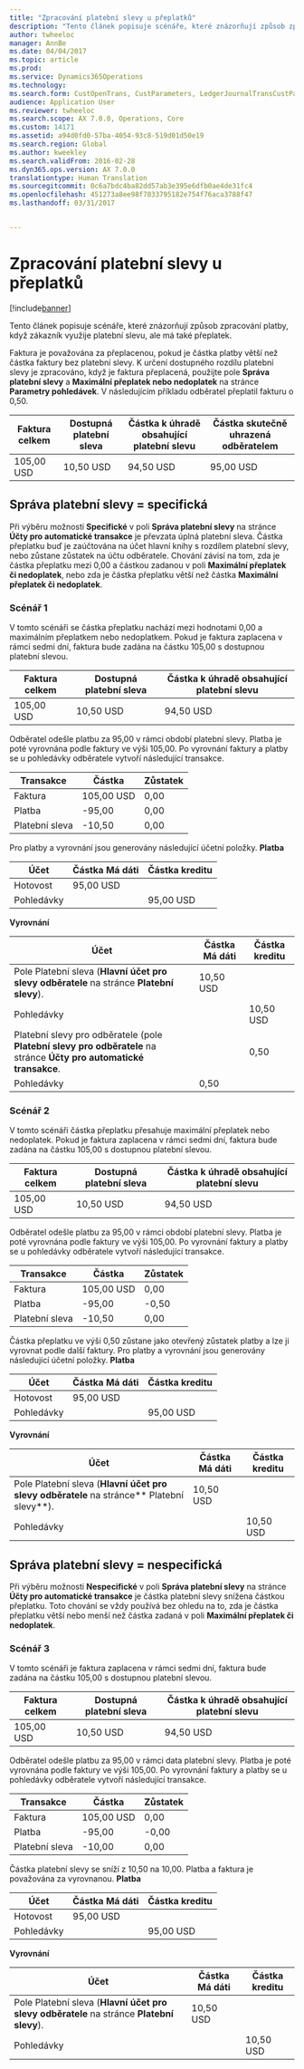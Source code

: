 ```yaml
---
title: "Zpracování platební slevy u přeplatků"
description: "Tento článek popisuje scénáře, které znázorňují způsob zpracování platby, když zákazník využije platební slevu, ale má také přeplatek."
author: twheeloc
manager: AnnBe
ms.date: 04/04/2017
ms.topic: article
ms.prod: 
ms.service: Dynamics365Operations
ms.technology: 
ms.search.form: CustOpenTrans, CustParameters, LedgerJournalTransCustPaym, LedgerJournalTransVendPaym, VendOpenTrans, VendParameters
audience: Application User
ms.reviewer: twheeloc
ms.search.scope: AX 7.0.0, Operations, Core
ms.custom: 14171
ms.assetid: a94d0fd0-57ba-4054-93c8-519d01d50e19
ms.search.region: Global
ms.author: kweekley
ms.search.validFrom: 2016-02-28
ms.dyn365.ops.version: AX 7.0.0
translationtype: Human Translation
ms.sourcegitcommit: 0c6a7bdc4ba82dd57ab3e395e6dfb0ae4de31fc4
ms.openlocfilehash: 451273a8ee98f7033795182e754f76aca3788f47
ms.lasthandoff: 03/31/2017


---
```


# <a name="handling-cash-discounts-for-overpayments"></a>Zpracování platební slevy u přeplatků

[!include[banner](../includes/banner.md)]


Tento článek popisuje scénáře, které znázorňují způsob zpracování platby, když zákazník využije platební slevu, ale má také přeplatek. 

Faktura je považována za přeplacenou, pokud je částka platby větší než částka faktury bez platební slevy. K určení dostupného rozdílu platební slevy je zpracováno, když je faktura přeplacená, použijte pole **Správa platební slevy** a **Maximální přeplatek nebo nedoplatek** na stránce **Parametry pohledávek**. V následujícím příkladu odběratel přeplatil fakturu o 0,50.

| Faktura celkem | Dostupná platební sleva | Částka k úhradě obsahující platební slevu | Částka skutečně uhrazená odběratelem |
|---------------|-------------------------|-----------------------------------------------------|-----------------------------------|
| 105,00 USD        | 10,50 USD                   | 94,50 USD                                               | 95,00 USD                             |

## <a name="cash-discount-administration--specific"></a>Správa platební slevy = specifická
Při výběru možnosti **Specifické** v poli **Správa platební slevy** na stránce **Účty pro automatické transakce** je převzata úplná platební sleva. Částka přeplatku buď je zaúčtována na účet hlavní knihy s rozdílem platební slevy, nebo zůstane zůstatek na účtu odběratele. Chování závisí na tom, zda je částka přeplatku mezi 0,00 a částkou zadanou v poli **Maximální přeplatek či nedoplatek**, nebo zda je částka přeplatku větší než částka **Maximální přeplatek či nedoplatek**.

### <a name="scenario-1"></a>Scénář 1

V tomto scénáři se částka přeplatku nachází mezi hodnotami 0,00 a maximálním přeplatkem nebo nedoplatkem. Pokud je faktura zaplacena v rámci sedmi dní, faktura bude zadána na částku 105,00 s dostupnou platební slevou.

| Faktura celkem | Dostupná platební sleva | Částka k úhradě obsahující platební slevu |
|---------------|-------------------------|-----------------------------------------------------|
| 105,00 USD        | 10,50 USD                   | 94,50 USD                                               |

Odběratel odešle platbu za 95,00 v rámci období platební slevy. Platba je poté vyrovnána podle faktury ve výši 105,00. Po vyrovnání faktury a platby se u pohledávky odběratele vytvoří následující transakce.

| Transakce   | Částka | Zůstatek |
|---------------|--------|---------|
| Faktura       | 105,00 USD | 0,00    |
| Platba       | -95,00 | 0,00    |
| Platební sleva | -10,50 | 0,00    |

Pro platby a vyrovnání jsou generovány následující účetní položky. **Platba**

| Účet             | Částka Má dáti | Částka kreditu |
|---------------------|--------------|---------------|
| Hotovost                | 95,00 USD        |               |
| Pohledávky |              | 95,00 USD         |

**Vyrovnání**

| Účet                                                                                                          | Částka Má dáti | Částka kreditu |
|------------------------------------------------------------------------------------------------------------------|--------------|---------------|
| Pole Platební sleva (**Hlavní účet pro slevy odběratele** na stránce **Platební slevy**).                 | 10,50 USD        |               |
| Pohledávky                                                                                              |              | 10,50 USD         |
| Platební slevy pro odběratele (pole **Platební slevy pro odběratele** na stránce **Účty pro automatické transakce**. |              | 0,50          |
| Pohledávky                                                                                              | 0,50         |               |

### <a name="scenario-2"></a>Scénář 2

V tomto scénáři částka přeplatku přesahuje maximální přeplatek nebo nedoplatek. Pokud je faktura zaplacena v rámci sedmi dní, faktura bude zadána na částku 105,00 s dostupnou platební slevou.

| Faktura celkem | Dostupná platební sleva | Částka k úhradě obsahující platební slevu |
|---------------|-------------------------|-----------------------------------------------------|
| 105,00 USD        | 10,50 USD                   | 94,50 USD                                               |

Odběratel odešle platbu za 95,00 v rámci období platební slevy. Platba je poté vyrovnána podle faktury ve výši 105,00. Po vyrovnání faktury a platby se u pohledávky odběratele vytvoří následující transakce.

| Transakce   | Částka | Zůstatek |
|---------------|--------|---------|
| Faktura       | 105,00 USD | 0,00    |
| Platba       | -95,00 | -0,50   |
| Platební sleva | -10,50 | 0,00    |

Částka přeplatku ve výši 0,50 zůstane jako otevřený zůstatek platby a lze ji vyrovnat podle další faktury. Pro platby a vyrovnání jsou generovány následující účetní položky. **Platba**

| Účet             | Částka Má dáti | Částka kreditu |
|---------------------|--------------|---------------|
| Hotovost                | 95,00 USD        |               |
| Pohledávky |              | 95,00 USD         |

**Vyrovnání**

| Účet                                                                                          | Částka Má dáti | Částka kreditu |
|--------------------------------------------------------------------------------------------------|--------------|---------------|
| Pole Platební sleva (**Hlavní účet pro slevy odběratele** na stránce** Platební slevy**). | 10,50 USD        |               |
| Pohledávky                                                                              |              | 10,50 USD         |

## <a name="cash-discount-administration--unspecific"></a>Správa platební slevy = nespecifická
Při výběru možnosti **Nespecifické** v poli **Správa platební slevy** na stránce **Účty pro automatické transakce** je částka platební slevy snížena částkou přeplatku. Toto chování se vždy používá bez ohledu na to, zda je částka přeplatku větší nebo menší než částka zadaná v poli **Maximální přeplatek či nedoplatek**.

### <a name="scenario-3"></a>Scénář 3

V tomto scénáři je faktura zaplacena v rámci sedmi dní, faktura bude zadána na částku 105,00 s dostupnou platební slevou.

| Faktura celkem | Dostupná platební sleva | Částka k úhradě obsahující platební slevu |
|---------------|-------------------------|-----------------------------------------------------|
| 105,00 USD        | 10,50 USD                   | 94,50 USD                                               |

Odběratel odešle platbu za 95,00 v rámci data platební slevy. Platba je poté vyrovnána podle faktury ve výši 105,00. Po vyrovnání faktury a platby se u pohledávky odběratele vytvoří následující transakce.

| Transakce   | Částka | Zůstatek |
|---------------|--------|---------|
| Faktura       | 105,00 USD | 0,00    |
| Platba       | -95,00 | -0,00   |
| Platební sleva | -10,00 | 0,00    |

Částka platební slevy se sníží z 10,50 na 10,00. Platba a faktura je považována za vyrovnanou. **Platba**

| Účet             | Částka Má dáti | Částka kreditu |
|---------------------|--------------|---------------|
| Hotovost                | 95,00 USD        |               |
| Pohledávky |              | 95,00 USD         |

**Vyrovnání**

| Účet                                                                                          | Částka Má dáti | Částka kreditu |
|--------------------------------------------------------------------------------------------------|--------------|---------------|
| Pole Platební sleva (**Hlavní účet pro slevy odběratele** na stránce **Platební slevy**). | 10,50 USD        |               |
| Pohledávky                                                                              |              | 10,50 USD         |






